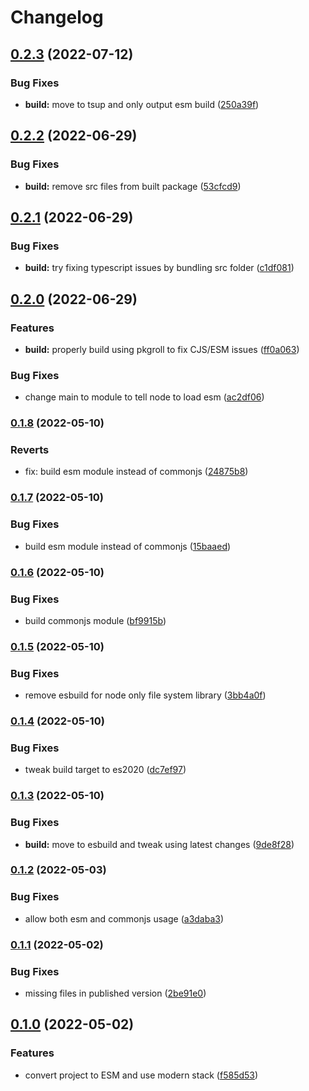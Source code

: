 # Changelog

## [0.2.3](https://github.com/V-ed/class-importer/compare/class-importer-v0.2.2...class-importer-v0.2.3) (2022-07-12)


### Bug Fixes

* **build:** move to tsup and only output esm build ([250a39f](https://github.com/V-ed/class-importer/commit/250a39f231d6ddf1568dd8c77c633571386aa23d))

## [0.2.2](https://github.com/V-ed/class-importer/compare/class-importer-v0.2.1...class-importer-v0.2.2) (2022-06-29)


### Bug Fixes

* **build:** remove src files from built package ([53cfcd9](https://github.com/V-ed/class-importer/commit/53cfcd9cf65f1e55ff233e2f48e3571c04e69d1c))

## [0.2.1](https://github.com/V-ed/class-importer/compare/class-importer-v0.2.0...class-importer-v0.2.1) (2022-06-29)


### Bug Fixes

* **build:** try fixing typescript issues by bundling src folder ([c1df081](https://github.com/V-ed/class-importer/commit/c1df081e9244b0b4d47c469aa4058af5e0a6ccbb))

## [0.2.0](https://github.com/V-ed/class-importer/compare/class-importer-v0.1.8...class-importer-v0.2.0) (2022-06-29)


### Features

* **build:** properly build using pkgroll to fix CJS/ESM issues ([ff0a063](https://github.com/V-ed/class-importer/commit/ff0a0635ccd143ad417399bdb79bd19a15657b85))


### Bug Fixes

* change main to module to tell node to load esm ([ac2df06](https://github.com/V-ed/class-importer/commit/ac2df060e0d37234579be6c1deae72000fb10d85))

### [0.1.8](https://github.com/V-ed/class-importer/compare/class-importer-v0.1.7...class-importer-v0.1.8) (2022-05-10)


### Reverts

* fix: build esm module instead of commonjs ([24875b8](https://github.com/V-ed/class-importer/commit/24875b8cc35eb0ec349562f49eddab39bacf728d))

### [0.1.7](https://github.com/V-ed/class-importer/compare/class-importer-v0.1.6...class-importer-v0.1.7) (2022-05-10)


### Bug Fixes

* build esm module instead of commonjs ([15baaed](https://github.com/V-ed/class-importer/commit/15baaed1e4e37dc3d654213234fe0871e8018ab5))

### [0.1.6](https://github.com/V-ed/class-importer/compare/class-importer-v0.1.5...class-importer-v0.1.6) (2022-05-10)


### Bug Fixes

* build commonjs module ([bf9915b](https://github.com/V-ed/class-importer/commit/bf9915bea0a18d21a7af64141dee590a6c84af58))

### [0.1.5](https://github.com/V-ed/class-importer/compare/class-importer-v0.1.4...class-importer-v0.1.5) (2022-05-10)


### Bug Fixes

* remove esbuild for node only file system library ([3bb4a0f](https://github.com/V-ed/class-importer/commit/3bb4a0ffca6cd26c86ac2d86f242fca91c4379ba))

### [0.1.4](https://github.com/V-ed/class-importer/compare/class-importer-v0.1.3...class-importer-v0.1.4) (2022-05-10)


### Bug Fixes

* tweak build target to es2020 ([dc7ef97](https://github.com/V-ed/class-importer/commit/dc7ef973881fd0b82581a0ec87e0f019f8cf4e1a))

### [0.1.3](https://github.com/V-ed/class-importer/compare/class-importer-v0.1.2...class-importer-v0.1.3) (2022-05-10)


### Bug Fixes

* **build:** move to esbuild and tweak using latest changes ([9de8f28](https://github.com/V-ed/class-importer/commit/9de8f2887ff7247685c9c1a0780be9516abd95ad))

### [0.1.2](https://github.com/V-ed/class-importer/compare/class-importer-v0.1.1...class-importer-v0.1.2) (2022-05-03)


### Bug Fixes

* allow both esm and commonjs usage ([a3daba3](https://github.com/V-ed/class-importer/commit/a3daba314423bf2eb53d3301de6bfa700b82d12a))

### [0.1.1](https://github.com/V-ed/class-importer/compare/class-importer-v0.1.0...class-importer-v0.1.1) (2022-05-02)


### Bug Fixes

* missing files in published version ([2be91e0](https://github.com/V-ed/class-importer/commit/2be91e0c6eaa8b2c94810765f4a756fff4c1c0e9))

## [0.1.0](https://github.com/V-ed/class-importer/compare/class-importer-v0.0.1...class-importer-v0.1.0) (2022-05-02)


### Features

* convert project to ESM and use modern stack ([f585d53](https://github.com/V-ed/class-importer/commit/f585d53464e4ade97f32e6090c947b12a95f5ded))
